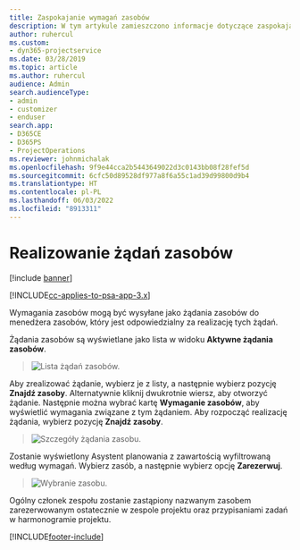 ```yaml
---
title: Zaspokajanie wymagań zasobów
description: W tym artykule zamieszczono informacje dotyczące zaspokajania wymagań zasobów.
author: ruhercul
ms.custom:
- dyn365-projectservice
ms.date: 03/28/2019
ms.topic: article
ms.author: ruhercul
audience: Admin
search.audienceType:
- admin
- customizer
- enduser
search.app:
- D365CE
- D365PS
- ProjectOperations
ms.reviewer: johnmichalak
ms.openlocfilehash: 9f9e44cca2b5443649022d3c0143bb08f28fef5d
ms.sourcegitcommit: 6cfc50d89528df977a8f6a55c1ad39d99800d9b4
ms.translationtype: HT
ms.contentlocale: pl-PL
ms.lasthandoff: 06/03/2022
ms.locfileid: "8913311"
---
```

# <a name="fulfilling-resource-requests"></a>Realizowanie żądań zasobów

[!include [banner](../includes/psa-now-project-operations.md)]

[!INCLUDE[cc-applies-to-psa-app-3.x](../includes/cc-applies-to-psa-app-3x.md)]

Wymagania zasobów mogą być wysyłane jako żądania zasobów do menedżera zasobów, który jest odpowiedzialny za realizację tych żądań.

Żądania zasobów są wyświetlane jako lista w widoku **Aktywne żądania zasobów**.

> ![Lista żądań zasobów.](media/Resource-Management-image59.png)

Aby zrealizować żądanie, wybierz je z listy, a następnie wybierz pozycję **Znajdź zasoby**. Alternatywnie kliknij dwukrotnie wiersz, aby otworzyć żądanie. Następnie można wybrać kartę **Wymaganie zasobów**, aby wyświetlić wymagania związane z tym żądaniem. Aby rozpocząć realizację żądania, wybierz pozycję **Znajdź zasoby**.

> ![Szczegóły żądania zasobu.](media/Resource-Management-image60.png)

Zostanie wyświetlony Asystent planowania z zawartością wyfiltrowaną według wymagań. Wybierz zasób, a następnie wybierz opcję **Zarezerwuj**.

> ![Wybranie zasobu.](media/Resource-Management-image61.png)

Ogólny członek zespołu zostanie zastąpiony nazwanym zasobem zarezerwowanym ostatecznie w zespole projektu oraz przypisaniami zadań w harmonogramie projektu.


[!INCLUDE[footer-include](../includes/footer-banner.md)]
